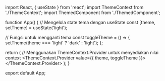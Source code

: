 import React, { useState } from 'react';
import ThemeContext from './ThemeContext';
import ThemedComponent from './ThemedComponent';

function App() {
// Mengelola state tema dengan useState
const [theme, setTheme] = useState('light');

// Fungsi untuk mengganti tema
const toggleTheme = () => {
setTheme(theme === 'light' ? 'dark' : 'light');
};

return (
// Menggunakan ThemeContext.Provider untuk menyediakan nilai context
<ThemeContext.Provider value={{ theme, toggleTheme }}>
<ThemedComponent />
</ThemeContext.Provider>
);
}

export default App;
